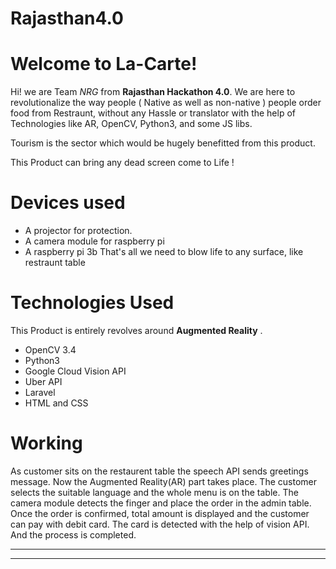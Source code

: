 # Rajasthan4.0
# Welcome to La-Carte!

Hi! we are Team *NRG* from  **Rajasthan Hackathon 4.0**. We are here to revolutionalize the way people ( Native as well as non-native ) people order food from Restraunt, without any Hassle or translator with the help of Technologies like AR, OpenCV, Python3, and some JS libs.

Tourism is the sector which would be hugely benefitted from this product.

This Product can bring any dead screen come to Life !

# Devices used

* A projector for protection.
* A camera module for raspberry pi 
* A raspberry pi 3b
That's all we need to blow life to any surface, like restraunt table



# Technologies Used

This Product is entirely revolves  around **Augmented Reality** .
* OpenCV 3.4
* Python3
* Google Cloud Vision API
* Uber API
* Laravel
* HTML and CSS



# Working
As customer sits on the restaurent table the speech API sends greetings message. Now the Augmented Reality(AR) part takes place. The customer selects the suitable language and the whole menu is on the table. The camera module detects the finger and place the order in the admin table. Once the order is confirmed, total amount is displayed and the customer can pay with debit card. The card is detected with the help of vision API. And the process is completed.


----------

----------

